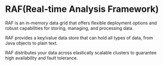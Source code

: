 # RAF(Real-time Analysis Framework)

RAF is an in-memory data grid that offers flexible deployment options and robust capabilities for storing, managing, and processing data.  

RAF provides a key/value data store that can hold all types of data, from Java objects to plain text. 

RAF distributes your data across elastically scalable clusters to guarantee high availability and fault tolerance.
